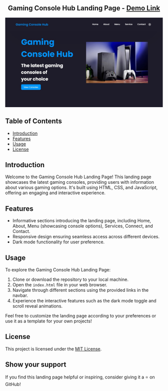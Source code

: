 <h2 align="center">
  Gaming Console Hub Landing Page - <a href = "https://landing-page-mridul.vercel.app/"> Demo Link </a>
</h2>

<div align="center">
  <img alt="Gaming Console Hub Demo" src="./bg.png" />
</div>

## Table of Contents

- [Introduction](#introduction)
- [Features](#features)
- [Usage](#usage)
- [License](#license)

## Introduction

Welcome to the Gaming Console Hub Landing Page! This landing page showcases the latest gaming consoles, providing users with information about various gaming options. It's built using HTML, CSS, and JavaScript, offering an engaging and interactive experience.

## Features

- Informative sections introducing the landing page, including Home, About, Menu (showcasing console options), Services, Connect, and Contact.
- Responsive design ensuring seamless access across different devices.
- Dark mode functionality for user preference.

## Usage

To explore the Gaming Console Hub Landing Page:

1. Clone or download the repository to your local machine.
2. Open the `index.html` file in your web browser.
3. Navigate through different sections using the provided links in the navbar.
4. Experience the interactive features such as the dark mode toggle and scroll reveal animations.

Feel free to customize the landing page according to your preferences or use it as a template for your own projects!

## License

This project is licensed under the [MIT License](LICENSE).

## Show your support

If you find this landing page helpful or inspiring, consider giving it a ⭐️ on GitHub!
